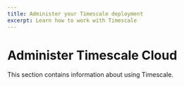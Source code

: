 ```yaml
---
title: Administer your Timescale deployment
excerpt: Learn how to work with Timescale
---
```


# Administer Timescale Cloud

This section contains information about using Timescale. 

[find-docs]: /navigation/:currentVersion:/

